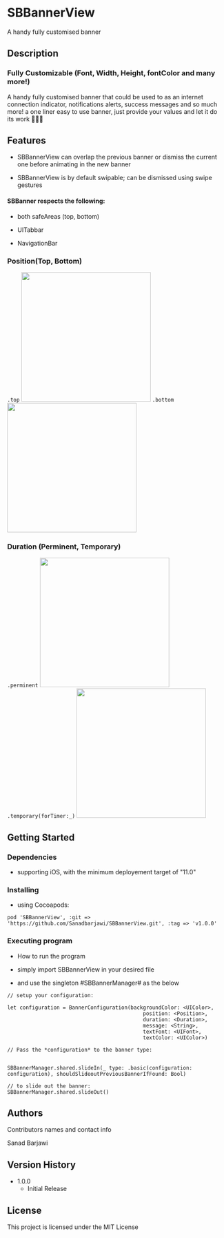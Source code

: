 # SBBannerView

A handy fully customised banner

## Description
### Fully Customizable (Font, Width, Height, fontColor and many more!)
A handy fully customised banner that could be used to as an internet connection indicator, notifications alerts, success messages and so much more! a one liner easy to use banner, just provide your values and let it do its work 🧙🏻‍♀️




## Features


* SBBannerView can overlap the previous banner or dismiss the current one before animating in the new banner

* SBBannerView is by default swipable; can be dismissed using swipe gestures

#### SBBanner respects the following:

* both safeAreas (top, bottom)

* UITabbar

* NavigationBar


### Position(Top, Bottom)

```.top``` <img src="/Readme-Assets/positions/fromTop.gif" width="300"/>  ```.bottom``` <img src="/Readme-Assets/positions/bottom.gif" width="300"/>


### Duration (Perminent, Temporary)

```.perminent``` <img src="/Readme-Assets/duration/perm.gif" width="300"/>  ```.temporary(forTimer:_)``` <img src="/Readme-Assets/duration/temp.gif" width="300"/>

## Getting Started

### Dependencies

* supporting iOS, with the minimum deployement target of "11.0"

### Installing
* using Cocoapods: 
```
pod 'SBBannerView', :git => 'https://github.com/Sanadbarjawi/SBBannerView.git', :tag => 'v1.0.0'
```
### Executing program

* How to run the program

* simply import SBBannerView in your desired file
* and use the singleton #SBBannerManager# as the below

```
// setup your configuration: 

let configuration = BannerConfiguration(backgroundColor: <UIColor>,
                                            position: <Position>,
                                            duration: <Duration>,
                                            message: <String>,
                                            textFont: <UIFont>,
                                            textColor: <UIColor>)
        
// Pass the *configuration* to the banner type:  


SBBannerManager.shared.slideIn(_ type: .basic(configuration: configuration), shouldSlideoutPreviousBannerIfFound: Bool)

// to slide out the banner:
SBBannerManager.shared.slideOut()

```

## Authors

Contributors names and contact info

Sanad Barjawi

## Version History

* 1.0.0
    * Initial Release

## License

This project is licensed under the MIT License 
